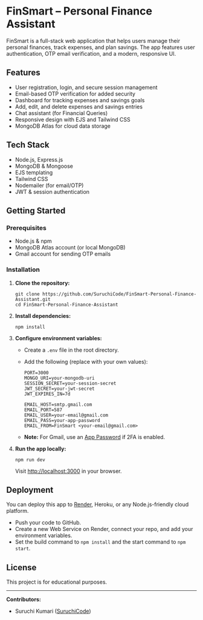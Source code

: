 # FinSmart – Personal Finance Assistant

FinSmart is a full-stack web application that helps users manage their personal finances, track expenses, and plan savings. The app features user authentication, OTP email verification, and a modern, responsive UI.

## Features

- User registration, login, and secure session management
- Email-based OTP verification for added security
- Dashboard for tracking expenses and savings goals
- Add, edit, and delete expenses and savings entries
- Chat assistant (for Financial Queries)
- Responsive design with EJS and Tailwind CSS
- MongoDB Atlas for cloud data storage

## Tech Stack

- Node.js, Express.js
- MongoDB & Mongoose
- EJS templating
- Tailwind CSS
- Nodemailer (for email/OTP)
- JWT & session authentication

## Getting Started

### Prerequisites

- Node.js & npm
- MongoDB Atlas account (or local MongoDB)
- Gmail account for sending OTP emails

### Installation

1. **Clone the repository:**
   ```
   git clone https://github.com/SuruchiCode/FinSmart-Personal-Finance-Assistant.git
   cd FinSmart-Personal-Finance-Assistant
   ```

2. **Install dependencies:**
   ```
   npm install
   ```

3. **Configure environment variables:**
   - Create a `.env` file in the root directory.
   - Add the following (replace with your own values):

     ```
     PORT=3000
     MONGO_URI=your-mongodb-uri
     SESSION_SECRET=your-session-secret
     JWT_SECRET=your-jwt-secret
     JWT_EXPIRES_IN=7d

     EMAIL_HOST=smtp.gmail.com
     EMAIL_PORT=587
     EMAIL_USER=your-email@gmail.com
     EMAIL_PASS=your-app-password
     EMAIL_FROM=FinSmart <your-email@gmail.com>
     ```

   - **Note:** For Gmail, use an [App Password](https://support.google.com/accounts/answer/185833) if 2FA is enabled.

4. **Run the app locally:**
   ```
   npm run dev
   ```
   Visit [http://localhost:3000](http://localhost:3000) in your browser.

## Deployment

You can deploy this app to [Render](https://render.com), Heroku, or any Node.js-friendly cloud platform.

- Push your code to GitHub.
- Create a new Web Service on Render, connect your repo, and add your environment variables.
- Set the build command to `npm install` and the start command to `npm start`.

## License

This project is for educational purposes.

---

**Contributors:**  
- Suruchi Kumari ([SuruchiCode](https://github.com/SuruchiCode))
